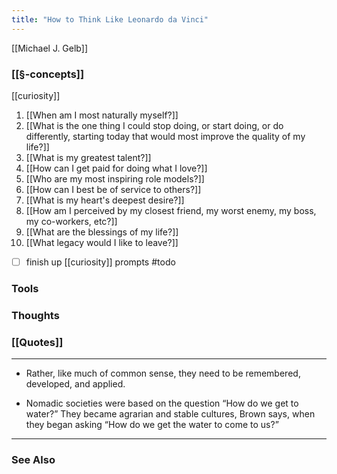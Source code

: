 ```yaml
---
title: "How to Think Like Leonardo da Vinci"
---
```


[[Michael J. Gelb]]

### [[§-concepts]]
[[curiosity]]
1. [[When am I most naturally myself?]]
2. [[What is the one thing I could stop doing, or start doing, or do differently, starting today that would most improve the quality of my life?]]
3. [[What is my greatest talent?]]
4. [[How can I get paid for doing what I love?]]
5. [[Who are my most inspiring role models?]]
6. [[How can I best be of service to others?]]
7. [[What is my heart's deepest desire?]]
8. [[How am I perceived by my closest friend, my worst enemy, my boss, my co-workers, etc?]]
9. [[What are the blessings of my life?]]
10. [[What legacy would I like to leave?]]

- [ ] finish up [[curiosity]] prompts #todo

### Tools

### Thoughts

### [[Quotes]]
---

- Rather, like much of common sense, they need to be remembered, developed, and applied.

- Nomadic societies were based on the question “How do we get to water?” They became agrarian and stable cultures, Brown says, when they began asking “How do we get the water to come to us?”


----
### See Also